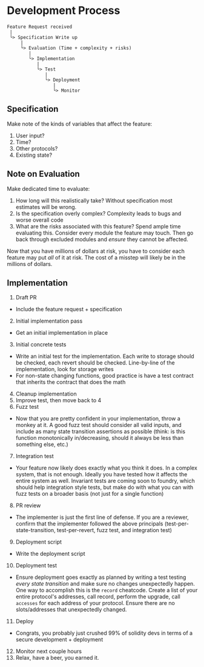 # Development Process
```
Feature Request received
 |
 └> Specification Write up
     |
     └> Evaluation (Time + complexity + risks)
        |
        └> Implementation
           |
           └> Test
              |
              └> Deployment
                 |
                 └> Monitor
```
## Specification
Make note of the kinds of variables that affect the feature:
1. User input?
2. Time?
3. Other protocols?
4. Existing state?

## Note on Evaluation
Make dedicated time to evaluate:
1. How long will this realistically take? Without specification most estimates will be wrong.
2. Is the specification overly complex? Complexity leads to bugs and worse overall code
3. What are the risks associated with this feature? Spend ample time evaluating this. Consider every module the feature may touch. Then go back through excluded modules and *ensure* they cannot be affected.

Now that you have millions of dollars at risk, you have to consider each feature may put *all* of it at risk. The cost of a misstep will likely be in the millions of dollars. 
## Implementation
1. Draft PR
  - Include the feature request + specification
2. Initial implementation pass
  - Get an initial implementation in place
3. Initial concrete tests
  - Write an initial test for the implementation. Each write to storage should be checked, each revert should be checked. Line-by-line of the implementation, look for storage writes
  - For non-state changing functions, good practice is have a test contract that inherits the contract that does the math 
4. Cleanup implementation
5. Improve test, then move back to 4
6. Fuzz test
  - Now that you are pretty confident in your implementation, throw a monkey at it. A good fuzz test should consider all valid inputs, and include as many state transition assertions as possible (think: is this function monotonically in/decreasing, should it always be less than something else,  etc.)
7. Integration test
  - Your feature now likely does exactly what you think it does. In a complex system, that is not enough. Ideally you have tested how it affects the entire system as well. Invariant tests are coming soon to foundry, which should help integration style tests, but make do with what you can with fuzz tests on a broader basis (not just for a single function)
8. PR review
  - The implementer is just the first line of defense. If you are a reviewer, confirm that the implementer followed the above principals (test-per-state-transition, test-per-revert, fuzz test, and integration test)
9. Deployment script
  - Write the deployment script
10. Deployment test
  - Ensure deployment goes exactly as planned by writing a test testing *every state transition* and make sure no changes unexpectedly happen. One way to accomplish this is the `record` cheatcode. Create a list of your entire protocol's addresses, call record, perform the upgrade, call `accesses` for each address of your protocol. Ensure there are no slots/addresses that unexpectedly changed. 
11. Deploy
  - Congrats, you probably just crushed 99% of solidity devs in terms of a secure development +  deployment
12. Monitor next couple hours
13. Relax, have a beer, you earned it.